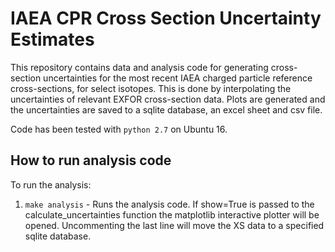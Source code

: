 # IAEA CPR Cross Section Uncertainty Estimates

This repository contains data and analysis code for generating cross-section uncertainties for the most recent IAEA charged particle reference cross-sections, for select isotopes.  This is done by interpolating the uncertainties of relevant EXFOR cross-section data.  Plots are generated and the uncertainties are saved to a sqlite database, an excel sheet and csv file.

Code has been tested with `python 2.7` on Ubuntu 16.


## How to run analysis code


To run the analysis:

 1. `make analysis` - Runs the analysis code.  If show=True is passed to the calculate_uncertainties function the matplotlib interactive plotter will be opened. Uncommenting the last line will move the XS data to a specified sqlite database.
